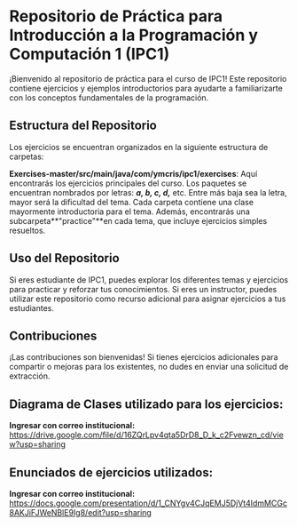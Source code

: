 # Repositorio de Práctica para Introducción a la Programación y Computación 1 (IPC1)
¡Bienvenido al repositorio de práctica para el curso de IPC1! Este repositorio contiene ejercicios y ejemplos introductorios para ayudarte a familiarizarte con los conceptos fundamentales de la programación.

## Estructura del Repositorio
Los ejercicios se encuentran organizados en la siguiente estructura de carpetas:

**Exercises-master/src/main/java/com/ymcris/ipc1/exercises**: Aquí encontrarás los ejercicios principales del curso.
Los paquetes se encuentran nombrados por letras: ***a, b, c, d,*** etc.
Entre más baja sea la letra, mayor será la dificultad del tema.
Cada carpeta contiene una clase mayormente introductoria para el tema.
Además, encontrarás una subcarpeta**"practice"**en cada tema, que incluye ejercicios simples resueltos.
## Uso del Repositorio
Si eres estudiante de IPC1, puedes explorar los diferentes temas y ejercicios para practicar y reforzar tus conocimientos. Si eres un instructor, puedes utilizar este repositorio como recurso adicional para asignar ejercicios a tus estudiantes.

## Contribuciones
¡Las contribuciones son bienvenidas! Si tienes ejercicios adicionales para compartir o mejoras para los existentes, no dudes en enviar una solicitud de extracción.

## Diagrama de Clases utilizado para los ejercicios:
**Ingresar con correo institucional:**
https://drive.google.com/file/d/16ZQrLpv4qta5DrD8_D_k_c2Fvewzn_cd/view?usp=sharing

## Enunciados de ejercicios utilizados:
**Ingresar con correo institucional:**
https://docs.google.com/presentation/d/1_CNYgv4CJqEMJ5DjVt4IdmMCGc8AKJiFJWeNBlE9Ig8/edit?usp=sharing
